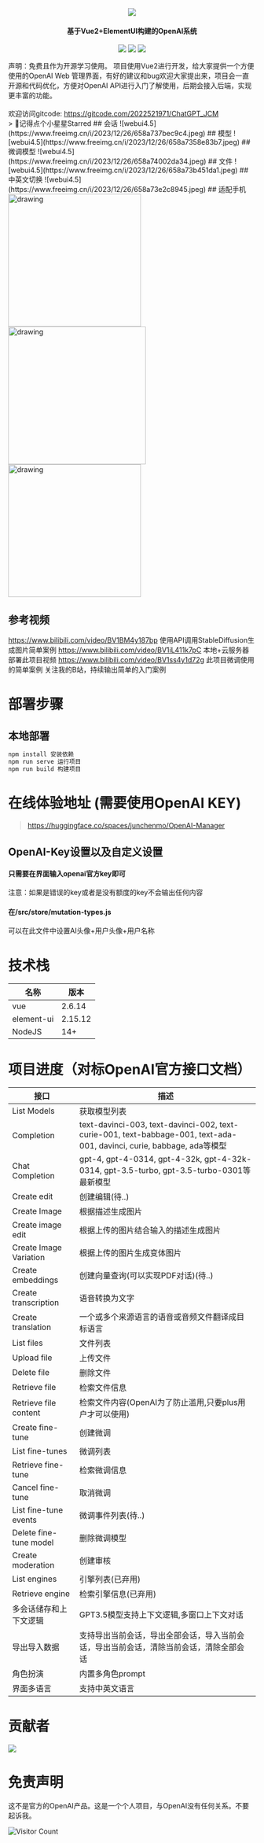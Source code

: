 

<div align=center>
  <img src="https://i.imgur.com/FSoxQAC.png"   />
</div>
</p>
<h4 align="center">基于Vue2+ElementUI构建的OpenAI系统</h4>
<p align="center">
	<a href="https://github.com/202252197/ChatGPT_JCM"><img src="http://badge.devlive.org/api/badge/github/202252197/ChatGPT_JCM.svg?type=stars&style=minimal"></a>
	<a href="https://github.com/202252197/ChatGPT_JCM"><img src="https://img.shields.io/badge/OpenAI%20Manager-1.0.0-brightgreen.svg"></a>
	<a href="https://github.com/202252197/ChatGPT_JCM/main/LICENSE"><img src="https://img.shields.io/badge/license-BSD_3Clause-brightgreen.svg"></a>
</p>

<div>
声明：免费且作为开源学习使用。
项目使用Vue2进行开发，给大家提供一个方便使用的OpenAI Web 管理界面，有好的建议和bug欢迎大家提出来，项目会一直开源和代码优化，方便对OpenAI API进行入门了解使用，后期会接入后端，实现更丰富的功能。
</div>
<br/>
<div>
  欢迎访问gitcode: <a  href="https://gitcode.com/2022521971/ChatGPT_JCM">https://gitcode.com/2022521971/ChatGPT_JCM</a>
</div>
> 🤭记得点个小星星Starred
## 会话
![webui4.5](https://www.freeimg.cn/i/2023/12/26/658a737bec9c4.jpeg)
## 模型
![webui4.5](https://www.freeimg.cn/i/2023/12/26/658a7358e83b7.jpeg)
## 微调模型
![webui4.5](https://www.freeimg.cn/i/2023/12/26/658a74002da34.jpeg)
## 文件
![webui4.5](https://www.freeimg.cn/i/2023/12/26/658a73b451da1.jpeg)
## 中英文切换
![webui4.5](https://www.freeimg.cn/i/2023/12/26/658a73e2c8945.jpeg)
## 适配手机
<div>
  <img src="https://www.freeimg.cn/i/2023/12/26/658a7444f169c.jpeg" alt="drawing" width="270px"/>
  <img src="https://www.freeimg.cn/i/2023/12/26/658a7456ade1e.jpeg" alt="drawing" width="280px"/>
  <img src="https://www.freeimg.cn/i/2023/12/26/658a74685a4e4.jpeg" alt="drawing" width="270px"/>
</div>

## 参考视频
https://www.bilibili.com/video/BV1BM4y187bp 使用API调用StableDiffusion生成图片简单案例
https://www.bilibili.com/video/BV1iL411k7pC 本地+云服务器 部署此项目视频
https://www.bilibili.com/video/BV1ss4y1d72g 此项目微调使用的简单案例
关注我的B站，持续输出简单的入门案例

# 部署步骤
## 本地部署

```sh
npm install 安装依赖
npm run serve 运行项目
npm run build 构建项目
```

# 在线体验地址 (需要使用OpenAI KEY)

 > https://huggingface.co/spaces/junchenmo/OpenAI-Manager

## OpenAI-Key设置以及自定义设置
#### 只需要在界面输入openai官方key即可
注意：如果是错误的key或者是没有额度的key不会输出任何内容

#### 在/src/store/mutation-types.js

可以在此文件中设置AI头像+用户头像+用户名称

# 技术栈

|  名称   | 版本  |
|  ----  | ----  |
| vue  | 2.6.14 |
| element-ui  | 2.15.12 |
| NodeJS  | 14+ |

# 项目进度（对标OpenAI官方接口文档）

|  接口   | 描述  | 
|  ----  | ----  |
| List Models  | 获取模型列表 | 
| Completion  | text-davinci-003, text-davinci-002, text-curie-001, text-babbage-001, text-ada-001, davinci, curie, babbage, ada等模型 |
| Chat Completion  | gpt-4, gpt-4-0314, gpt-4-32k, gpt-4-32k-0314, gpt-3.5-turbo, gpt-3.5-turbo-0301等最新模型 |
| Create edit  | 创建编辑(待..) |
| Create Image  | 根据描述生成图片 |
| Create image edit  | 根据上传的图片结合输入的描述生成图片 |
| Create Image Variation  | 根据上传的图片生成变体图片 |
| Create embeddings    | 创建向量查询(可以实现PDF对话)(待..) |
| Create transcription  | 语音转换为文字 |
| Create translation    | 一个或多个来源语言的语音或音频文件翻译成目标语言 |
| List files    | 文件列表 |
| Upload file    | 上传文件 |
| Delete file    | 删除文件 |
| Retrieve file    | 检索文件信息 |
| Retrieve file content    | 检索文件内容(OpenAI为了防止滥用,只要plus用户才可以使用) |
| Create fine-tune    | 创建微调 |
| List fine-tunes    | 微调列表 |
| Retrieve fine-tune    | 检索微调信息 |
| Cancel fine-tune    | 取消微调 |
| List fine-tune events | 微调事件列表(待..) |
| Delete fine-tune model    | 删除微调模型 |
| Create moderation    | 创建审核 |
| List engines | 引擎列表(已弃用) |
| Retrieve engine | 检索引擎信息(已弃用) |
| 多会话储存和上下文逻辑    | GPT3.5模型支持上下文逻辑,多窗口上下文对话 |
| 导出导入数据   | 支持导出当前会话，导出全部会话，导入当前会话，导出当前会话，清除当前会话，清除全部会话 |x
| 角色扮演    | 内置多角色prompt |
| 界面多语言    | 支持中英文语言 |

# 贡献者
<div>
  <a href="https://github.com/202252197/ChatGPT_JCM/graphs/contributors">
    <img src="https://contrib.rocks/image?repo=202252197/ChatGPT_JCM" />
  </a>
</div>



# 免责声明
这不是官方的OpenAI产品。这是一个个人项目，与OpenAI没有任何关系。不要起诉我。


![Visitor Count](https://profile-counter.glitch.me/202252197/count.svg)

